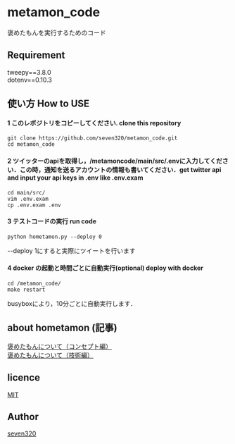 # metamon_code
褒めたもんを実行するためのコード

## Requirement
tweepy==3.8.0  
dotenv==0.10.3

## 使い方 How to USE

#### 1 このレポジトリをコピーしてください. clone this repository
~~~
git clone https://github.com/seven320/metamon_code.git
cd metamon_code
~~~
#### 2 ツイッターのapiを取得し，/metamoncode/main/src/.envに入力してください．この時，通知を送るアカウントの情報も書いてください．get twitter api and input your api keys in .env like .env.exam
~~~
cd main/src/
vim .env.exam
cp .env.exam .env
~~~
#### 3 テストコードの実行 run code
~~~
python hometamon.py --deploy 0
~~~

--deploy 1にすると実際にツイートを行います

#### 4 docker の起動と時間ごとに自動実行(optional) deploy with docker 
~~~
cd /metamon_code/
make restart
~~~
busyboxにより，10分ごとに自動実行します．

## about hometamon (記事)
[褒めたもんについて（コンセプト編）](https://denden-seven.hatenablog.com/entry/2019/01/09/131220)  
[褒めたもんについて（技術編）](https://denden-seven.hatenablog.com/entry/2019/01/09/130437)  

## licence
[MIT](https://github.com/tcnksm/tool/blob/master/LICENCE)

## Author
[seven320](https://github.com/seven320)
